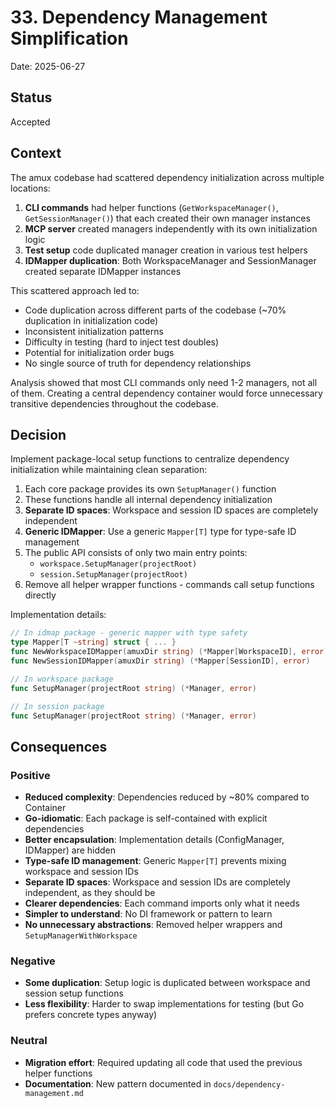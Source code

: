 # 33. Dependency Management Simplification

Date: 2025-06-27

## Status

Accepted

## Context

The amux codebase had scattered dependency initialization across multiple locations:

1. **CLI commands** had helper functions (`GetWorkspaceManager()`, `GetSessionManager()`) that each created their own manager instances
2. **MCP server** created managers independently with its own initialization logic
3. **Test setup** code duplicated manager creation in various test helpers
4. **IDMapper duplication**: Both WorkspaceManager and SessionManager created separate IDMapper instances

This scattered approach led to:

- Code duplication across different parts of the codebase (~70% duplication in initialization code)
- Inconsistent initialization patterns
- Difficulty in testing (hard to inject test doubles)
- Potential for initialization order bugs
- No single source of truth for dependency relationships

Analysis showed that most CLI commands only need 1-2 managers, not all of them. Creating a central dependency container would force unnecessary transitive dependencies throughout the codebase.

## Decision

Implement package-local setup functions to centralize dependency initialization while maintaining clean separation:

1. Each core package provides its own `SetupManager()` function
2. These functions handle all internal dependency initialization
3. **Separate ID spaces**: Workspace and session ID spaces are completely independent
4. **Generic IDMapper**: Use a generic `Mapper[T]` type for type-safe ID management
5. The public API consists of only two main entry points:
   - `workspace.SetupManager(projectRoot)`
   - `session.SetupManager(projectRoot)`
6. Remove all helper wrapper functions - commands call setup functions directly

Implementation details:

```go
// In idmap package - generic mapper with type safety
type Mapper[T ~string] struct { ... }
func NewWorkspaceIDMapper(amuxDir string) (*Mapper[WorkspaceID], error)
func NewSessionIDMapper(amuxDir string) (*Mapper[SessionID], error)

// In workspace package
func SetupManager(projectRoot string) (*Manager, error)

// In session package
func SetupManager(projectRoot string) (*Manager, error)
```

## Consequences

### Positive

- **Reduced complexity**: Dependencies reduced by ~80% compared to Container
- **Go-idiomatic**: Each package is self-contained with explicit dependencies
- **Better encapsulation**: Implementation details (ConfigManager, IDMapper) are hidden
- **Type-safe ID management**: Generic `Mapper[T]` prevents mixing workspace and session IDs
- **Separate ID spaces**: Workspace and session IDs are completely independent, as they should be
- **Clearer dependencies**: Each command imports only what it needs
- **Simpler to understand**: No DI framework or pattern to learn
- **No unnecessary abstractions**: Removed helper wrappers and `SetupManagerWithWorkspace`

### Negative

- **Some duplication**: Setup logic is duplicated between workspace and session setup functions
- **Less flexibility**: Harder to swap implementations for testing (but Go prefers concrete types anyway)

### Neutral

- **Migration effort**: Required updating all code that used the previous helper functions
- **Documentation**: New pattern documented in `docs/dependency-management.md`
